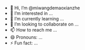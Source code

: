 - 👋 Hi, I’m @miwangdemaoxianzhe
- 👀 I’m interested in ...
- 🌱 I’m currently learning ...
- 💞️ I’m looking to collaborate on ...
- 📫 How to reach me ...
- 😄 Pronouns: ...
- ⚡ Fun fact: ...

<!---
miwangdemaoxianzhe/miwangdemaoxianzhe is a ✨ special ✨ repository because its `README.md` (this file) appears on your GitHub profile.
You can click the Preview link to take a look at your changes.
--->
